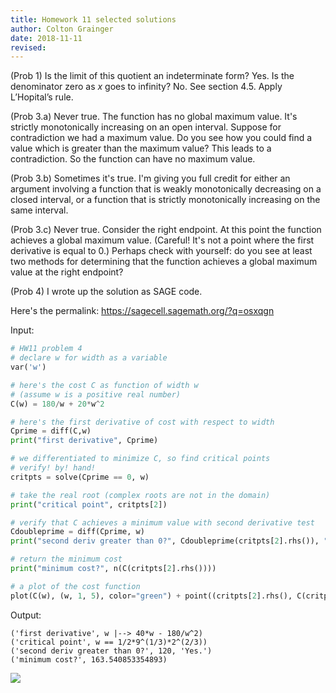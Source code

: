 ```yaml
---
title: Homework 11 selected solutions
author: Colton Grainger
date: 2018-11-11
revised:
---
```


(Prob 1) Is the limit of this quotient an indeterminate form? Yes. Is the denominator zero as $x$ goes to  infinity?  No. See section 4.5. Apply L’Hopital’s rule. 

(Prob 3.a) Never true. The function has no global maximum value. It's strictly monotonically increasing on an open interval. Suppose for contradiction we had a maximum value. Do you see how you could find a value which is greater than the maximum value? This  leads to a contradiction. So the function can have no maximum value.

(Prob 3.b) Sometimes it's true. I'm giving you full credit for either an argument involving a function that is weakly monotonically decreasing on a closed interval,  or a function that is strictly monotonically increasing  on the same interval.

(Prob 3.c) Never true. Consider the right endpoint. At this point the function achieves a global maximum value. (Careful! It's not a point where the first derivative is equal to $0$.) Perhaps check with yourself: do you see at least two methods for determining that the function  achieves a global maximum value at the right endpoint?

(Prob 4) I wrote up the solution as SAGE code. 

Here's the permalink: <https://sagecell.sagemath.org/?q=osxqgn>

Input:

```python
# HW11 problem 4
# declare w for width as a variable
var('w')

# here's the cost C as function of width w 
# (assume w is a positive real number)
C(w) = 180/w + 20*w^2 

# here's the first derivative of cost with respect to width
Cprime = diff(C,w)
print("first derivative", Cprime)

# we differentiated to minimize C, so find critical points
# verify! by! hand!
critpts = solve(Cprime == 0, w)

# take the real root (complex roots are not in the domain)
print("critical point", critpts[2])

# verify that C achieves a minimum value with second derivative test
Cdoubleprime = diff(Cprime, w)
print("second deriv greater than 0?", Cdoubleprime(critpts[2].rhs()), "Yes.")

# return the minimum cost
print("minimum cost?", n(C(critpts[2].rhs())))

# a plot of the cost function
plot(C(w), (w, 1, 5), color="green") + point((critpts[2].rhs(), C(critpts[2].rhs())))
```

Output:

```
('first derivative', w |--> 40*w - 180/w^2)
('critical point', w == 1/2*9^(1/3)*2^(2/3))
('second deriv greater than 0?', 120, 'Yes.')
('minimum cost?', 163.540853354893)
```

![](https://sagecell.sagemath.org/kernel/76580e70-8892-40ba-ab8a-2ffe44dbe76b/files/tmp_xtQNkf.png?m=1541956810.11)
